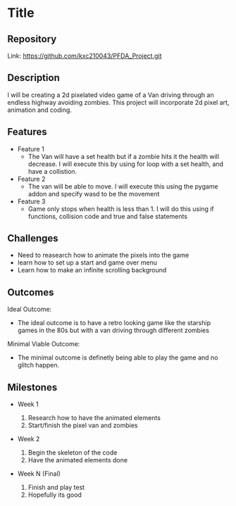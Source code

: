 # Title

## Repository
Link: https://github.com/kxc210043/PFDA_Project.git 

## Description
I will be creating a 2d pixelated video game of a Van driving through an endless highway avoiding zombies. This project will incorporate 2d pixel art, animation and coding.

## Features
- Feature 1
	- The Van will have a set health but if a zombie hits it the health will decrease. I will execute this by using for loop with a set health, and have a collistion.
- Feature 2
	- The van will be able to move. I will execute this using the pygame addon and specify wasd to be the movement
- Feature 3
	- Game only stops when health is less than 1. I will do this using if functions, collision code and true and false statements

## Challenges
- Need to reasearch how to animate the pixels into the game
- learn how to set up a start and game over menu
- Learn how to make an infinite scrolling background

## Outcomes
Ideal Outcome:
- The ideal outcome is to have a retro looking game like the starship games in the 80s but with a van driving through different zombies

Minimal Viable Outcome:
- The minimal outcome is definetly being able to play the game and no glitch happen.

## Milestones

- Week 1
  1. Research how to have the animated elements
  2. Start/finish the pixel van and zombies

- Week 2
  1. Begin the skeleton of the code
  2. Have the animated elements done

- Week N (Final)
  1. Finish and play test
  2. Hopefully its good
